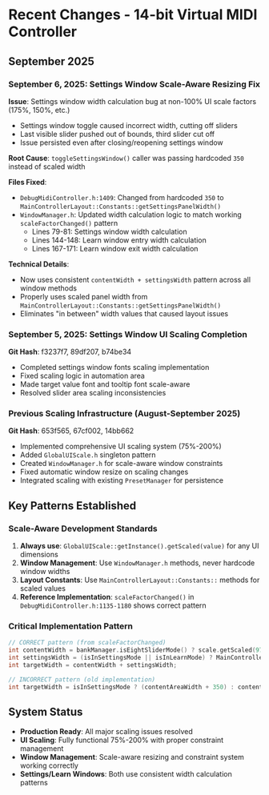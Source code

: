 # Recent Changes - 14-bit Virtual MIDI Controller

## September 2025

### September 6, 2025: Settings Window Scale-Aware Resizing Fix
**Issue**: Settings window width calculation bug at non-100% UI scale factors (175%, 150%, etc.)
- Settings window toggle caused incorrect width, cutting off sliders
- Last visible slider pushed out of bounds, third slider cut off  
- Issue persisted even after closing/reopening settings window

**Root Cause**: `toggleSettingsWindow()` caller was passing hardcoded `350` instead of scaled width

**Files Fixed**:
- `DebugMidiController.h:1409`: Changed from hardcoded `350` to `MainControllerLayout::Constants::getSettingsPanelWidth()`
- `WindowManager.h`: Updated width calculation logic to match working `scaleFactorChanged()` pattern
  - Lines 79-81: Settings window width calculation
  - Lines 144-148: Learn window entry width calculation  
  - Lines 167-171: Learn window exit width calculation

**Technical Details**:
- Now uses consistent `contentWidth + settingsWidth` pattern across all window methods
- Properly uses scaled panel width from `MainControllerLayout::Constants::getSettingsPanelWidth()`
- Eliminates "in between" width values that caused layout issues

### September 5, 2025: Settings Window UI Scaling Completion
**Git Hash**: f3237f7, 89df207, b74be34
- Completed settings window fonts scaling implementation
- Fixed scaling logic in automation area
- Made target value font and tooltip font scale-aware
- Resolved slider area scaling inconsistencies

### Previous Scaling Infrastructure (August-September 2025)
**Git Hash**: 653f565, 67cf002, 14bb662
- Implemented comprehensive UI scaling system (75%-200%)
- Added `GlobalUIScale.h` singleton pattern
- Created `WindowManager.h` for scale-aware window constraints
- Fixed automatic window resize on scaling changes
- Integrated scaling with existing `PresetManager` for persistence

## Key Patterns Established

### Scale-Aware Development Standards
1. **Always use**: `GlobalUIScale::getInstance().getScaled(value)` for any UI dimensions
2. **Window Management**: Use `WindowManager.h` methods, never hardcode window widths
3. **Layout Constants**: Use `MainControllerLayout::Constants::` methods for scaled values
4. **Reference Implementation**: `scaleFactorChanged()` in `DebugMidiController.h:1135-1180` shows correct pattern

### Critical Implementation Pattern
```cpp
// CORRECT pattern (from scaleFactorChanged)
int contentWidth = bankManager.isEightSliderMode() ? scale.getScaled(970) : scale.getScaled(490);
int settingsWidth = (isInSettingsMode || isInLearnMode) ? MainControllerLayout::Constants::getSettingsPanelWidth() : 0;
int targetWidth = contentWidth + settingsWidth;

// INCORRECT pattern (old implementation)  
int targetWidth = isInSettingsMode ? (contentAreaWidth + 350) : contentAreaWidth; // Hardcoded 350!
```

## System Status
- **Production Ready**: All major scaling issues resolved
- **UI Scaling**: Fully functional 75%-200% with proper constraint management
- **Window Management**: Scale-aware resizing and constraint system working correctly
- **Settings/Learn Windows**: Both use consistent width calculation patterns